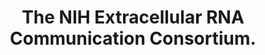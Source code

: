 ---
authors: Ainsztein AM, Brooks PJ, Dugan VG, Ganguly A, Guo M, Howcroft TK, Kelley
  CA, Kuo LS, Labosky PA, Lenzi R, McKie GA, Mohla S, Procaccini D, Reilly M, Satterlee
  JS, Srinivas PR, Church ES, Sutherland M, Tagle DA, Tucker JM, Venkatachalam S
carousel: false
dccs:
- ExRNA
doi: 10.3402/jev.v4.27493
featured: false
journal: Journal of extracellular vesicles
keywords: '["exRNA", "extracellular RNA", "ERCC"]'
landmark: true
layout: ../../layouts/Publication.astro
page: '27493'
pmcid: PMC4553264
pmid: 26320938
title: The NIH Extracellular RNA Communication Consortium.
volume: '4'
year: 2015
---